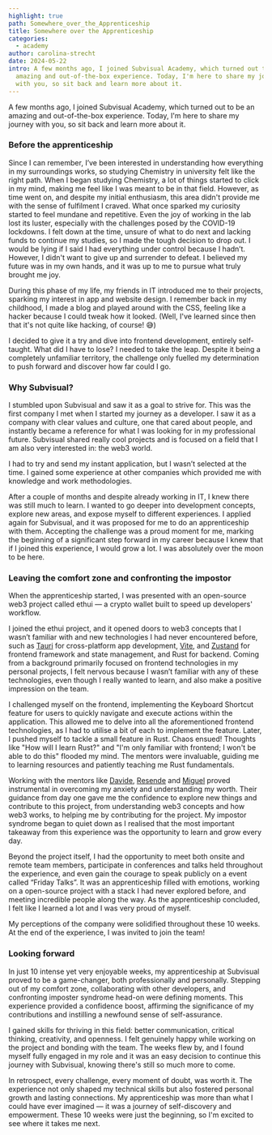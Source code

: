 ```yaml
---
highlight: true
path: Somewhere_over_the_Apprenticeship
title: Somewhere over the Apprenticeship
categories:
  - academy
author: carolina-strecht
date: 2024-05-22
intro: A few months ago, I joined Subvisual Academy, which turned out to be an
  amazing and out-of-the-box experience. Today, I'm here to share my journey
  with you, so sit back and learn more about it.
---
```

A few months ago, I joined Subvisual Academy, which turned out to be an amazing and out-of-the-box experience. Today, I'm here to share my journey with you, so sit back and learn more about it.

### **Before the apprenticeship**

Since I can remember, I’ve been interested in understanding how everything in my surroundings works, so studying Chemistry in university felt like the right path. When I began studying Chemistry, a lot of things started to click in my mind, making me feel like I was meant to be in that field. However, as time went on, and despite my initial enthusiasm, this area didn't provide me with the sense of fulfilment I craved. What once sparked my curiosity started to feel mundane and repetitive. Even the joy of working in the lab lost its luster, especially with the challenges posed by the COVID-19 lockdowns. I felt down at the time, unsure of what to do next and lacking funds to continue my studies, so I made the tough decision to drop out. I would be lying if I said I had everything under control because I hadn’t. However, I didn't want to give up and surrender to defeat. I believed my future was in my own hands, and it was up to me to pursue what truly brought me joy.

During this phase of my life, my friends in IT introduced me to their projects, sparking my interest in app and website design. I remember back in my childhood, I made a blog and played around with the CSS, feeling like a hacker because I could tweak how it looked. (Well, I've learned since then that it's not quite like hacking, of course! 😅)

I decided to give it a try and dive into frontend development, entirely self-taught. What did I have to lose? I needed to take the leap. Despite it being a completely unfamiliar territory, the challenge only fuelled my determination to push forward and discover how far could I go.

### Why Subvisual?

I stumbled upon Subvisual and saw it as a goal to strive for. This was the first company I met when I started my journey as a developer. I saw it as a company with clear values and culture, one that cared about people, and instantly became a reference for what I was looking for in my professional future. Subvisual shared really cool projects and is focused on a field that I am also very interested in: the web3 world.

I had to try and send my instant application, but I wasn’t selected at the time. I gained some experience at other companies which provided me with knowledge and work methodologies.

After a couple of months and despite already working in IT, I knew there was still much to learn. I wanted to go deeper into development concepts, explore new areas, and expose myself to different experiences. I applied again for Subvisual, and it was proposed for me to do an apprenticeship with them. Accepting the challenge was a proud moment for me, marking the beginning of a significant step forward in my career because I knew that if I joined this experience, I would grow a lot. I was absolutely over the moon to be here.

### Leaving the comfort zone and confronting the impostor

When the apprenticeship started, I was presented with an open-source web3 project called ethui — a crypto wallet built to speed up developers' workflow.

I joined the ethui project, and it opened doors to web3 concepts that I wasn’t familiar with and new technologies I had never encountered before, such as [Tauri](https://tauri.app/) for cross-platform app development, [Vite](https://vitejs.dev/), and [Zustand](https://github.com/pmndrs/zustand) for frontend framework and state management, and Rust for backend. Coming from a background primarily focused on frontend technologies in my personal projects, I felt nervous because I wasn’t familiar with any of these technologies, even though I really wanted to learn, and also make a positive impression on the team.

I challenged myself on the frontend, implementing the Keyboard Shortcut feature for users to quickly navigate and execute actions within the application. This allowed me to delve into all the aforementioned frontend technologies, as I had to utilise a bit of each to implement the feature. Later, I pushed myself to tackle a small feature in Rust. Chaos ensued! Thoughts like "How will I learn Rust?" and "I'm only familiar with frontend; I won't be able to do this" flooded my mind. The mentors were invaluable, guiding me to learning resources and patiently teaching me Rust fundamentals.

Working with the mentors like [Davide](https://twitter.com/0xdavidesilva), [Resende](https://twitter.com/Resende_666) and [Miguel](https://twitter.com/naps62) proved instrumental in overcoming my anxiety and understanding my worth. Their guidance from day one gave me the confidence to explore new things and contribute to this project, from understanding web3 concepts and how web3 works, to helping me by contributing for the project. My impostor syndrome began to quiet down as I realised that the most important takeaway from this experience was the opportunity to learn and grow every day.

Beyond the project itself, I had the opportunity to meet both onsite and remote team members, participate in conferences and talks held throughout the experience, and even gain the courage to speak publicly on a event called “Friday Talks”. It was an apprenticeship filled with emotions, working on a open-source project with a stack I had never explored before, and meeting incredible people along the way. As the apprenticeship concluded, I felt like I learned a lot and I was very proud of myself.

My perceptions of the company were solidified throughout these 10 weeks. At the end of the experience, I was invited to join the team!

### Looking forward

In just 10 intense yet very enjoyable weeks, my apprenticeship at Subvisual proved to be a game-changer, both professionally and personally. Stepping out of my comfort zone, collaborating with other developers, and confronting imposter syndrome head-on were defining moments. This experience provided a confidence boost, affirming the significance of my contributions and instilling a newfound sense of self-assurance.

I gained skills for thriving in this field: better communication, critical thinking, creativity, and openness. I felt genuinely happy while working on the project and bonding with the team. The weeks flew by, and I found myself fully engaged in my role and it was an easy decision to continue this journey with Subvisual, knowing there's still so much more to come.

In retrospect, every challenge, every moment of doubt, was worth it. The experience not only shaped my technical skills but also fostered personal growth and lasting connections. My apprenticeship was more than what I could have ever imagined — it was a journey of self-discovery and empowerment. These 10 weeks were just the beginning, so I'm excited to see where it takes me next.